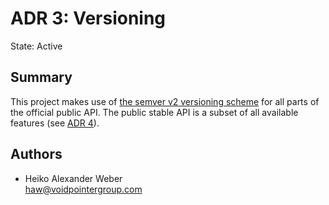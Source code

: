 # ADR 3: Versioning

State: Active

## Summary

This project makes use of [the semver v2 versioning scheme](https://semver.org) for all parts of the official public API. The public stable API is a subset of all available features (see [ADR 4](./4.md)).

## Authors

* Heiko Alexander Weber\
[haw@voidpointergroup.com](mailto:haw@voidpointergroup.com)
